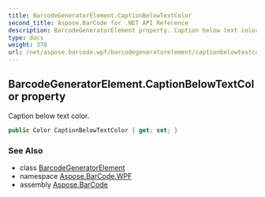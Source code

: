 ```yaml
---
title: BarcodeGeneratorElement.CaptionBelowTextColor
second_title: Aspose.BarCode for .NET API Reference
description: BarcodeGeneratorElement property. Caption below text color
type: docs
weight: 370
url: /net/aspose.barcode.wpf/barcodegeneratorelement/captionbelowtextcolor/
---
```

## BarcodeGeneratorElement.CaptionBelowTextColor property

Caption below text color.

```csharp
public Color CaptionBelowTextColor { get; set; }
```

### See Also

* class [BarcodeGeneratorElement](../)
* namespace [Aspose.BarCode.WPF](../../barcodegeneratorelement/)
* assembly [Aspose.BarCode](../../../)


